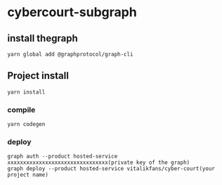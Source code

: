 # cybercourt-subgraph

## install thegraph

```
yarn global add @graphprotocol/graph-cli
```

## Project install
```
yarn install
```

### compile
```
yarn codegen
```

### deploy
```
graph auth --product hosted-service xxxxxxxxxxxxxxxxxxxxxxxxxxxxxxxx(private key of the graph)
graph deploy --product hosted-service vitalikfans/cyber-court(your project name)
```


